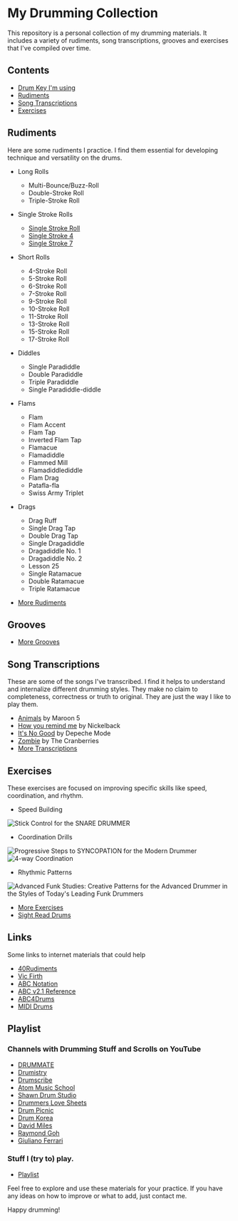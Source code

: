 # My Drumming Collection

This repository is a personal collection of my drumming materials. It includes a variety of rudiments, song transcriptions, grooves and exercises that I've compiled over time.

## Contents

- [Drum Key I'm using](https://Hawkynt.github.io/Drums/ABCPlayer.html?uri=https://raw.githubusercontent.com/Hawkynt/Drums/main/Drum%20Key.abc)
- [Rudiments](#rudiments)
- [Song Transcriptions](#song-transcriptions)
- [Exercises](#exercises)

## Rudiments

Here are some rudiments I practice. I find them essential for developing technique and versatility on the drums.

* Long Rolls

    - Multi-Bounce/Buzz-Roll
    - Double-Stroke Roll
    - Triple-Stroke Roll

* Single Stroke Rolls

    - [Single Stroke Roll](https://Hawkynt.github.io/Drums/ABCPlayer.html?uri=https://raw.githubusercontent.com/Hawkynt/Drums/main/Rudiments/Single%20Stroke/Single%20Stroke%20Roll.abc)
    - [Single Stroke 4](https://Hawkynt.github.io/Drums/ABCPlayer.html?uri=https://raw.githubusercontent.com/Hawkynt/Drums/main/Rudiments/Single%20Stroke/Single%20Stroke%20Four.abc)
    - [Single Stroke 7](https://Hawkynt.github.io/Drums/ABCPlayer.html?uri=https://raw.githubusercontent.com/Hawkynt/Drums/main/Rudiments/Single%20Stroke/Single%20Stroke%20Seven.abc)

* Short Rolls

    - 4-Stroke Roll
    - 5-Stroke Roll
    - 6-Stroke Roll
    - 7-Stroke Roll
    - 9-Stroke Roll
    - 10-Stroke Roll
    - 11-Stroke Roll
    - 13-Stroke Roll
    - 15-Stroke Roll
    - 17-Stroke Roll

* Diddles

    - Single Paradiddle
    - Double Paradiddle
    - Triple Paradiddle
    - Single Paradiddle-diddle

* Flams

    - Flam
    - Flam Accent
    - Flam Tap
    - Inverted Flam Tap
    - Flamacue
    - Flamadiddle
    - Flammed Mill
    - Flamadiddlediddle
    - Flam Drag
    - Patafla-fla
    - Swiss Army Triplet

* Drags

    - Drag Ruff
    - Single Drag Tap
    - Double Drag Tap
    - Single Dragadiddle
    - Dragadiddle No. 1
    - Dragadiddle No. 2
    - Lesson 25
    - Single Ratamacue
    - Double Ratamacue
    - Triple Ratamacue

* [More Rudiments](Rudiments/)

## Grooves

- [More Grooves](Grooves/)

## Song Transcriptions

These are some of the songs I've transcribed. I find it helps to understand and internalize different drumming styles. They make no claim to completeness, correctness or truth to original. They are just the way I like to play them.

- [Animals](https://Hawkynt.github.io/Drums/ABCPlayer.html?uri=https://raw.githubusercontent.com/Hawkynt/Drums/main/Transcriptions/Maroon%205%20-%20Animals.abc) by Maroon 5
- [How you remind me](https://Hawkynt.github.io/Drums/ABCPlayer.html?uri=https://raw.githubusercontent.com/Hawkynt/Drums/main/Transcriptions/Nickelback%20-%20How%20you%20remind%20me.abc) by Nickelback
- [It's No Good](https://Hawkynt.github.io/Drums/ABCPlayer.html?uri=https://raw.githubusercontent.com/Hawkynt/Drums/main/Transcriptions/Depeche%20Mode%20-%20It's%20No%20Good.abc) by Depeche Mode
- [Zombie](https://Hawkynt.github.io/Drums/ABCPlayer.html?uri=https://raw.githubusercontent.com/Hawkynt/Drums/main/Transcriptions/The%20Cranberries%20-%20Zombie.abc) by The Cranberries
- [More Transcriptions](Transcriptions/)

## Exercises

These exercises are focused on improving specific skills like speed, coordination, and rhythm.

- Speed Building

![Stick Control for the SNARE DRUMMER](Exercises/9781892764041.jpg)

- Coordination Drills

![Progressive Steps to SYNCOPATION for the Modern Drummer](Exercises/9780882847955.jpg)
![4-way Coordination](Exercises/9780769233703.jpg)

- Rhythmic Patterns

![Advanced Funk Studies: Creative Patterns for the Advanced Drummer in the Styles of Today's Leading Funk Drummers](Exercises/9780825825538.jpg)

- [More Exercises](Exercises/)
- [Sight Read Drums](https://www.youtube.com/@SightReadDrums)

## Links

Some links to internet materials that could help
- [40Rudiments](https://www.40drumrudiments.com)
- [Vic Firth](https://ae.vicfirth.com/education/40-essential-rudiments/)
- [ABC Notation](https://abcnotation.com)
- [ABC v2.1 Reference](https://abcnotation.com/wiki/abc:standard:v2.1)
- [ABC4Drums](https://montulli.blogspot.com/2015/07/a-drummers-guide-to-using-abc-notation.html)
- [MIDI Drums](https://soundprogramming.net/file-formats/general-midi-drum-note-numbers/)

## Playlist

### Channels with Drumming Stuff and Scrolls on YouTube

* [DRUMMATE](https://www.youtube.com/@Drummate)
* [Drumistry](https://www.youtube.com/@Drumistry)
* [Drumscribe](https://www.youtube.com/@drumscribe)
* [Atom Music School](https://www.youtube.com/@AtomMusicSchool)
* [Shawn Drum Studio](https://www.youtube.com/@shawndrumstudio8653)
* [Drummers Love Sheets](https://www.youtube.com/@drummerslovesheets5046)
* [Drum Picnic](https://www.youtube.com/@drumpicnic)
* [Drum Korea](https://www.youtube.com/@DRUM-KOREA)
* [David Miles](https://www.youtube.com/@DavidMilesMusic)
* [Raymond Goh](https://www.youtube.com/@RaymondGohDrums)
* [Giuliano Ferrari](https://www.youtube.com/@giulianoferraridrumsheet3572)


### Stuff I (try to) play.
* [Playlist](https://www.youtube.com/playlist?list=PLU7058Ee3VguMrAjUG_eNa5G-PG-kBnM7)

Feel free to explore and use these materials for your practice. 
If you have any ideas on how to improve or what to add, just contact me.

Happy drumming!
